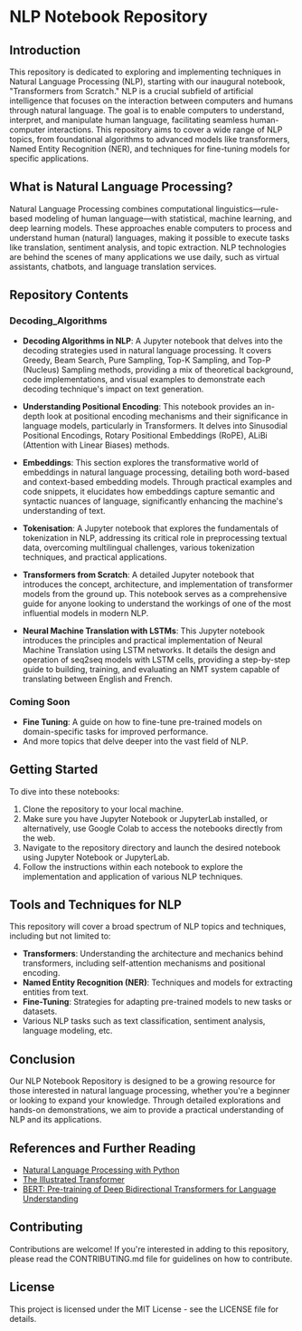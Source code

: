 # NLP Notebook Repository

## Introduction

This repository is dedicated to exploring and implementing techniques in Natural Language Processing (NLP), starting with our inaugural notebook, "Transformers from Scratch." NLP is a crucial subfield of artificial intelligence that focuses on the interaction between computers and humans through natural language. The goal is to enable computers to understand, interpret, and manipulate human language, facilitating seamless human-computer interactions. This repository aims to cover a wide range of NLP topics, from foundational algorithms to advanced models like transformers, Named Entity Recognition (NER), and techniques for fine-tuning models for specific applications.

## What is Natural Language Processing?

Natural Language Processing combines computational linguistics—rule-based modeling of human language—with statistical, machine learning, and deep learning models. These approaches enable computers to process and understand human (natural) languages, making it possible to execute tasks like translation, sentiment analysis, and topic extraction. NLP technologies are behind the scenes of many applications we use daily, such as virtual assistants, chatbots, and language translation services.

## Repository Contents
### Decoding_Algorithms

- **Decoding Algorithms in NLP**: A Jupyter notebook that delves into the decoding strategies used in natural language processing. It covers Greedy, Beam Search, Pure Sampling, Top-K Sampling, and Top-P (Nucleus) Sampling methods, providing a mix of theoretical background, code implementations, and visual examples to demonstrate each decoding technique's impact on text generation.

- **Understanding Positional Encoding**: This notebook provides an in-depth look at positional encoding mechanisms and their significance in language models, particularly in Transformers. It delves into Sinusodial Positional Encodings, Rotary Positional Embeddings (RoPE), ALiBi (Attention with Linear Biases) methods.

- **Embeddings**: This section explores the transformative world of embeddings in natural language processing, detailing both word-based and context-based embedding models. Through practical examples and code snippets, it elucidates how embeddings capture semantic and syntactic nuances of language, significantly enhancing the machine's understanding of text.

- **Tokenisation**: A Jupyter notebook that explores the fundamentals of tokenization in NLP, addressing its critical role in preprocessing textual data, overcoming multilingual challenges, various tokenization techniques, and practical applications.

- **Transformers from Scratch**: A detailed Jupyter notebook that introduces the concept, architecture, and implementation of transformer models from the ground up. This notebook serves as a comprehensive guide for anyone looking to understand the workings of one of the most influential models in modern NLP.

- **Neural Machine Translation with LSTMs**: This Jupyter notebook introduces the principles and practical implementation of Neural Machine Translation using LSTM networks. It details the design and operation of seq2seq models with LSTM cells, providing a step-by-step guide to building, training, and evaluating an NMT system capable of translating between English and French. 

### Coming Soon

- **Fine Tuning**: A guide on how to fine-tune pre-trained models on domain-specific tasks for improved performance.
- And more topics that delve deeper into the vast field of NLP.

## Getting Started

To dive into these notebooks:

1. Clone the repository to your local machine.
2. Make sure you have Jupyter Notebook or JupyterLab installed, or alternatively, use Google Colab to access the notebooks directly from the web.
3. Navigate to the repository directory and launch the desired notebook using Jupyter Notebook or JupyterLab.
4. Follow the instructions within each notebook to explore the implementation and application of various NLP techniques.

## Tools and Techniques for NLP

This repository will cover a broad spectrum of NLP topics and techniques, including but not limited to:

- **Transformers**: Understanding the architecture and mechanics behind transformers, including self-attention mechanisms and positional encoding.
- **Named Entity Recognition (NER)**: Techniques and models for extracting entities from text.
- **Fine-Tuning**: Strategies for adapting pre-trained models to new tasks or datasets.
- Various NLP tasks such as text classification, sentiment analysis, language modeling, etc.

## Conclusion

Our NLP Notebook Repository is designed to be a growing resource for those interested in natural language processing, whether you're a beginner or looking to expand your knowledge. Through detailed explorations and hands-on demonstrations, we aim to provide a practical understanding of NLP and its applications.

## References and Further Reading

- [Natural Language Processing with Python](http://www.nltk.org/book/)
- [The Illustrated Transformer](http://jalammar.github.io/illustrated-transformer/)
- [BERT: Pre-training of Deep Bidirectional Transformers for Language Understanding](https://arxiv.org/abs/1810.04805)

## Contributing

Contributions are welcome! If you're interested in adding to this repository, please read the CONTRIBUTING.md file for guidelines on how to contribute.

## License

This project is licensed under the MIT License - see the LICENSE file for details.